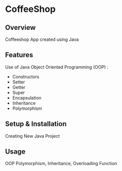 # CoffeeShop

## Overview
Coffeeshop App created using Java

## Features
Use of Java Object Oriented Programming (OOP) :
- Constructors
- Setter
- Getter
- Super
- Encapsulation
- Inheritance
- Polymorphism


## Setup & Installation 
Creating New Java Project

## Usage
OOP Polymorphism, Inheritance, Overloading Function

